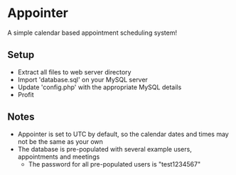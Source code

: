 # Appointer
A simple calendar based appointment scheduling system!

## Setup
* Extract all files to web server directory
* Import 'database.sql' on your MySQL server
* Update 'config.php' with the appropriate MySQL details
* Profit

## Notes
* Appointer is set to UTC by default, so the calendar dates and times may not be the same as your own
* The database is pre-populated with several example users, appointments and meetings
    * The password for all pre-populated users is "test1234567"